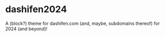 # dashifen2024
A (block?) theme for dashifen.com (and, maybe, subdomains thereof) for 2024 (and beyond)!
